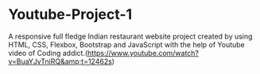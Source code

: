 # Youtube-Project-1
A responsive full fledge Indian restaurant website project created by using HTML, CSS, Flexbox, Bootstrap and JavaScript with the help of Youtube video of Coding addict.(https://www.youtube.com/watch?v=BuaYJvTniRQ&amp;t=12462s)
